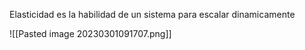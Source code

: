 Elasticidad es la habilidad de un sistema para escalar dinamicamente

![[Pasted image 20230301091707.png]]